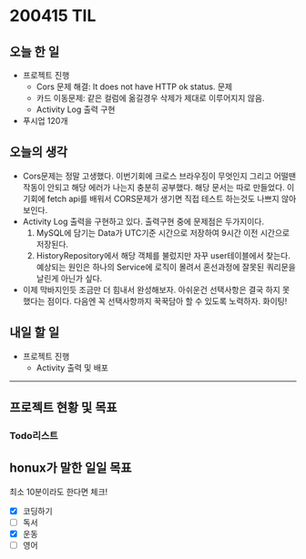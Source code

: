 # 200415 TIL

## 오늘 한 일

- 프로젝트 진행
  - Cors 문제 해결: It does not have HTTP ok status. 문제
  - 카드 이동문제: 같은 컬럼에 옮길경우 삭제가 제대로 이루어지지 않음.
  - Activity Log 출력 구현
- 푸시업 120개

## 오늘의 생각

- Cors문제는 정말 고생했다. 이번기회에 크로스 브라우징이 무엇인지 그리고 어떨땐 작동이 안되고 해당 에러가 나는지 충분히 공부했다. 해당 문서는 따로 만들었다. 이기회에 fetch api를 배워서 CORS문제가 생기면 직접 테스트 하는것도 나쁘지 않아 보인다.
- Activity Log 출력을 구현하고 있다. 출력구현 중에 문제점은 두가지이다.
  1. MySQL에 담기는 Data가 UTC기준 시간으로 저장하여 9시간 이전 시간으로 저장된다.
  2. HistoryRepository에서 해당 객체를 불렀지만 자꾸 user테이블에서 찾는다. 예상되는 원인은 하나의 Service에 로직이 몰려서 혼선과정에 잘못된 쿼리문을 날린게 아닌가 싶다.
- 이제 막바지인듯 조금만 더 힘내서 완성해보자. 아쉬운건 선택사항은 결국 하지 못했다는 점이다. 다음엔 꼭 선택사항까지 꾹꾹담아 할 수 있도록 노력하자. 화이팅!

## 내일 할 일

- 프로젝트 진행
  - Activity 출력 및 배포

------

## 프로젝트 현황 및 목표

### Todo리스트

## honux가 말한 일일 목표

최소 10분이라도 한다면 체크!

- [x] 코딩하기
- [ ] 독서
- [x] 운동
- [ ] 영어